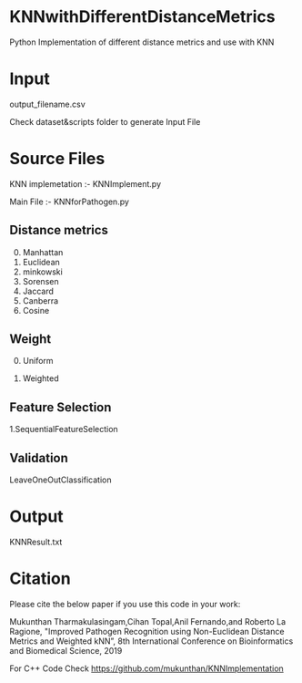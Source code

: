 # KNNwithDifferentDistanceMetrics
Python Implementation of different distance metrics and use with KNN

# Input
output_filename.csv

Check dataset&scripts folder to generate Input File

# Source Files

KNN implemetation :- KNNImplement.py

Main  File :- KNNforPathogen.py

## Distance metrics

0. Manhattan
1. Euclidean
2. minkowski
3. Sorensen
4. Jaccard
5. Canberra
6. Cosine

## Weight

0. Uniform

1. Weighted

## Feature Selection

1.SequentialFeatureSelection

## Validation

LeaveOneOutClassification


# Output

KNNResult.txt


# Citation

Please cite the below paper if you use this code in your work:

Mukunthan Tharmakulasingam,Cihan Topal,Anil Fernando,and Roberto La Ragione, "Improved Pathogen Recognition using Non-Euclidean Distance Metrics and Weighted kNN”, 8th International Conference on Bioinformatics and Biomedical Science, 2019

For C++ Code Check
https://github.com/mukunthan/KNNImplementation

